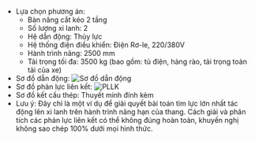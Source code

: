 - Lựa chọn phương án: 
	+ Bàn nâng cắt kéo 2 tầng
	+ Số lượng xi lanh: 2
	+ Hệ dẫn động: Thủy lực
	+ Hệ thống điện điều khiển: Điện Rơ-le, 220/380V
	+ Hành trình nâng:  2500 mm
	+ Tải trọng tối đa: 3500 kg (bao gồm: tủ điện, hàng rào, tải trọng toàn tải của xe)
- Sơ đồ dẫn động:
	![Sơ đồ dẫn động](https://i.imgur.com/PLvhaJ7.png)
- Sơ đồ phản lực liên kết:
	![PLLK](https://i.imgur.com/F65WrFa.png)
- Sơ đồ kết cấu thép: Thuyết minh đính kèm
- Lưu ý: Đây chỉ là một ví dụ để giải quyết bài toán tìm lực lớn nhất tác động lên xi lanh trên hành trình nâng hạn của thang. Cách giải và phân tích các phản lực liên kết có thể không đúng hoàn toàn, khuyến nghị không sao chép 100% dưới mọi hình thức.